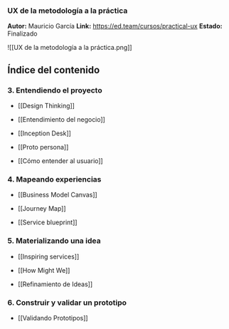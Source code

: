 ### UX de la metodología a la práctica
**Autor:** Mauricio García
**Link:** https://ed.team/cursos/practical-ux
**Estado:** Finalizado

![[UX de la metodología a la práctica.png]]

## Índice del contenido

### 3. Entendiendo el proyecto
- [[Design Thinking]]

- [[Entendimiento del negocio]]

- [[Inception Desk]]

- [[Proto persona]]

- [[Cómo entender al usuario]]

### 4. Mapeando experiencias
- [[Business Model Canvas]]

- [[Journey Map]]

- [[Service blueprint]]

### 5. Materializando una idea
- [[Inspiring services]]

- [[How Might We]]

- [[Refinamiento de Ideas]]

### 6. Construir y validar un prototipo
- [[Validando Prototipos]]